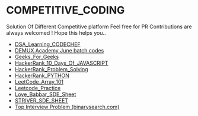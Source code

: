 # COMPETITIVE_CODING
Solution Of Different Competitive platform
Feel free for PR 
Contributions are always welcomed !
Hope this helps you..

- [DSA_Learning_CODECHEF](DSA_Learning_CODECHEF)
- [DEMUX Academy June batch codes](Demux_Academy_codes)
- [Geeks_For_Geeks](Geeks_For_Geeks)
- [HackerRank_10_Days_Of_JAVASCRIPT](HackerRank_10_Days_Of_JAVASCRIPT)
- [HackerRank_Problem_Solving](HackerRank_Problem_Solving)
- [HackerRank_PYTHON](HackerRank_PYTHON)
- [LeetCode_Array_101](LeetCode_Array_101)
- [Leetcode_Practice](Leetcode_Practice)
- [Love_Babbar_SDE_Sheet](Love_Babbar_SDE_Sheet)
- [STRIVER_SDE_SHEET](STRIVER_SDE_SHEET)
- [Top Interview Problem (binarysearch.com)](Top_Interview_Problem_(binarysearch.com))
